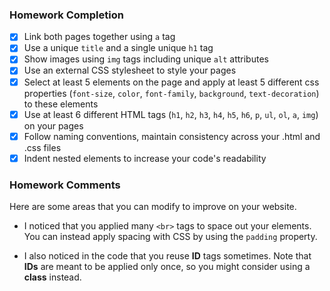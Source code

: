 ### Homework Completion

- [x] Link both pages together using `a` tag
- [x] Use a unique `title` and a single unique `h1` tag
- [x] Show images using `img` tags including unique `alt` attributes
- [x] Use an external CSS stylesheet to style your pages  
- [x] Select at least 5 elements on the page and apply at least 5 different css properties (`font-size`, `color`, `font-family`, `background`, `text-decoration`) to these elements
- [x] Use at least 6 different HTML tags (`h1`, `h2`, `h3`, `h4`, `h5`, `h6`, `p`, `ul`, `ol`, `a`, `img`) on your pages
- [x] Follow naming conventions, maintain consistency across your .html and .css files
- [x] Indent nested elements to increase your code's readability

### Homework Comments

Here are some areas that you can modify to improve on your website.
- I noticed that you applied many `<br>` tags to space out your elements. You can instead apply spacing with CSS by using the `padding` property.

- I also noticed in the code that you reuse **ID** tags sometimes. Note that **IDs** are meant to be applied only once, so you might consider using a **class** instead.
